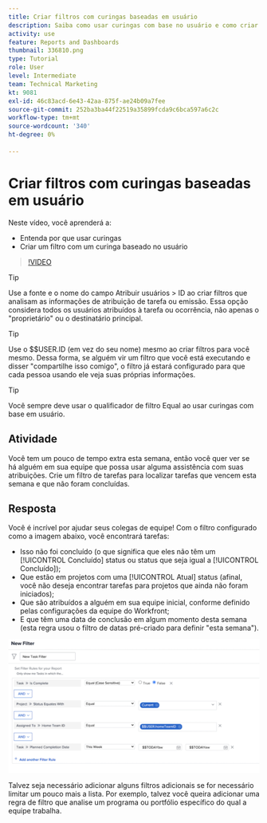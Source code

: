 ```yaml
---
title: Criar filtros com curingas baseadas em usuário
description: Saiba como usar curingas com base no usuário e como criar um filtro com base no usuário conectado.
activity: use
feature: Reports and Dashboards
thumbnail: 336810.png
type: Tutorial
role: User
level: Intermediate
team: Technical Marketing
kt: 9081
exl-id: 46c83acd-6e43-42aa-875f-ae24b09a7fee
source-git-commit: 252ba3ba44f22519a35899fcda9c6bca597a6c2c
workflow-type: tm+mt
source-wordcount: '340'
ht-degree: 0%

---
```


# Criar filtros com curingas baseadas em usuário

Neste vídeo, você aprenderá a:

* Entenda por que usar curingas
* Criar um filtro com um curinga baseado no usuário

>[!VIDEO](https://video.tv.adobe.com/v/336810/?quality=12)

>[!TIP]
>
>Use a fonte e o nome do campo Atribuir usuários > ID ao criar filtros que analisam as informações de atribuição de tarefa ou emissão.  Essa opção considera todos os usuários atribuídos à tarefa ou ocorrência, não apenas o &quot;proprietário&quot; ou o destinatário principal.

>[!TIP]
>
>Use o $$USER.ID (em vez do seu nome) mesmo ao criar filtros para você mesmo. Dessa forma, se alguém vir um filtro que você está executando e disser &quot;compartilhe isso comigo&quot;, o filtro já estará configurado para que cada pessoa usando ele veja suas próprias informações.

>[!TIP]
>
>Você sempre deve usar o qualificador de filtro Equal ao usar curingas com base em usuário.

## Atividade

Você tem um pouco de tempo extra esta semana, então você quer ver se há alguém em sua equipe que possa usar alguma assistência com suas atribuições. Crie um filtro de tarefas para localizar tarefas que vencem esta semana e que não foram concluídas.

## Resposta

Você é incrível por ajudar seus colegas de equipe! Com o filtro configurado como a imagem abaixo, você encontrará tarefas:

* Isso não foi concluído (o que significa que eles não têm um [!UICONTROL Concluído] status ou status que seja igual a [!UICONTROL Concluído]);
* Que estão em projetos com uma [!UICONTROL Atual] status (afinal, você não deseja encontrar tarefas para projetos que ainda não foram iniciados);
* Que são atribuídos a alguém em sua equipe inicial, conforme definido pelas configurações da equipe do Workfront;
* E que têm uma data de conclusão em algum momento desta semana (esta regra usou o filtro de datas pré-criado para definir &quot;esta semana&quot;).

![Uma imagem da tela para criar um filtro de tarefa com um curinga baseado no usuário](assets/user-wildcard-exercise-answer.png)

Talvez seja necessário adicionar alguns filtros adicionais se for necessário limitar um pouco mais a lista. Por exemplo, talvez você queira adicionar uma regra de filtro que analise um programa ou portfólio específico do qual a equipe trabalha.
